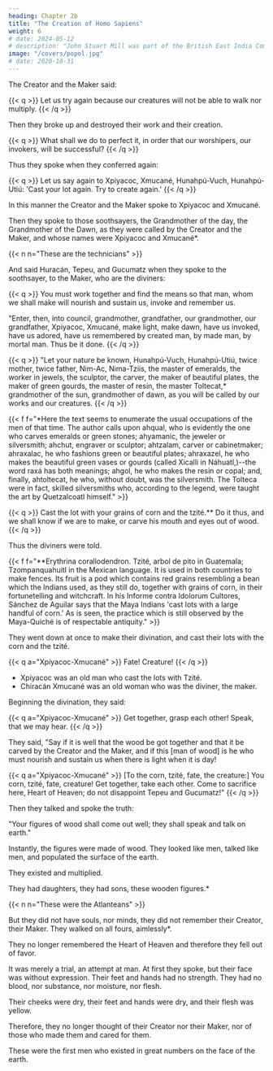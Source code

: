 ```yaml
---
heading: Chapter 2b
title: "The Creation of Homo Sapiens"
weight: 6
# date: 2024-05-12
# description: "John Stuart Mill was part of the British East India Company who advocated free trade"
image: "/covers/popol.jpg"
# date: 2020-10-31
---
```




The Creator and the Maker said: 

{{< q >}}
Let us try again because our creatures will not be able to walk nor multiply.
{{< /q >}}


Then they broke up and destroyed their work and their creation.

{{< q >}}
What shall we do to perfect it, in order that our worshipers, our invokers, will be successful?
{{< /q >}}

Thus they spoke when they conferred again: 

{{< q >}}
Let us say again to Xpiyacoc, Xmucané, Hunahpú-Vuch, Hunahpú-Utiú: 'Cast your lot again. Try to create again.'
{{< /q >}}



In this manner the Creator and the Maker spoke to Xpiyacoc and Xmucané.

Then they spoke to those soothsayers, the Grandmother of the day, the Grandmother of the Dawn, as they were called by the Creator and the Maker, and whose names were Xpiyacoc and Xmucané*.

{{< n n="These are the technicians" >}}


And said Huracán, Tepeu, and Gucumatz when they spoke to the soothsayer, to the Maker, who are the diviners: 


{{< q >}}
You must work together and find the means so that man, whom we shall make will nourish and sustain us, invoke and remember us.

"Enter, then, into council, grandmother, grandfather, our grandmother, our grandfather, Xpiyacoc, Xmucané, make light, make dawn, have us invoked, have us adored, have us remembered by created man, by made man, by mortal man. Thus be it done.
{{< /q >}}


{{< q >}}
"Let your nature be known, Hunahpú-Vuch, Hunahpú-Utiú, twice mother, twice father, Nim-Ac, Nima-Tziís, the master of emeralds, the worker in jewels, the sculptor, the carver, the maker of beautiful plates, the maker of green gourds, the master of resin, the master Toltecat,* grandmother of the sun, grandmother of dawn, as you will be called by our works and our creatures.
{{< /q >}}


{{< f f="*Here the text seems to enumerate the usual occupations of the men of that time. The author calls upon ahqual, who is evidently the one who carves emeralds or green stones; ahyamanic, the jeweler or silversmith; ahchut, engraver or sculptor; ahtzalam, carver or cabinetmaker; ahraxalac, he who fashions green or beautiful plates; ahraxazel, he who makes the beautiful green vases or gourds (called Xicalli in Náhuatl,)--the word raxá has both meanings; ahgol, he who makes the resin or copal; and, finally, ahtoltecat, he who, without doubt, was the silversmith. The Tolteca were in fact, skilled silversmiths who, according to the legend, were taught the art by Quetzalcoatl himself." >}}



{{< q >}}
Cast the lot with your grains of corn and the tzité.** Do it thus, and we shall know if we are to make, or carve his mouth and eyes out of wood.
{{< /q >}}

Thus the diviners were told.

{{< f f="**Erythrina corallodendron. Tzité, arbol de pito in Guatemala; Tzompanquahuitl in the Mexican language. It is used in both countries to make fences. Its fruit is a pod which contains red grains resembling a bean which the Indians used, as they still do, together with grains of corn, in their fortunetelling and witchcraft. In his Informe contra Idolorum Cultores, Sánchez de Aguilar says that the Maya Indians 'cast lots with a large handful of corn.' As is seen, the practice which is still observed by the Maya-Quiché is of respectable antiquity." >}}



They went down at once to make their divination, and cast their lots with the corn and the tzité. 

{{< q a="Xpiyacoc-Xmucané" >}}
Fate! Creature!
{{< /q >}}


- Xpiyacoc was an old man who cast the lots with Tzité. 
- Chiracán Xmucané was an old woman who was the diviner, the maker.

Beginning the divination, they said: 

{{< q a="Xpiyacoc-Xmucané" >}}
Get together, grasp each other! Speak, that we may hear.
{{< /q >}}


They said, "Say if it is well that the wood be got together and that it be carved by the Creator and the Maker, and if this [man of wood] is he who must nourish and sustain us when there is light when it is day!


{{< q a="Xpiyacoc-Xmucané" >}}
[To the corn, tzité, fate, the creature:] You corn, tzité, fate, creature! Get together, take each other. Come to sacrifice here, Heart of Heaven; do not disappoint Tepeu and Gucumatz!" 
{{< /q  >}}

<!-- punish -->

Then they talked and spoke the truth: 

"Your figures of wood shall come out well; they shall speak and talk on earth."

<!-- "So may it be," they answered when they spoke. -->

Instantly, the figures were made of wood. They looked like men, talked like men, and populated the surface of the earth.

They existed and multiplied.

They had daughters, they had sons, these wooden figures.*

{{< n n="These were the Atlanteans" >}}

But they did not have souls, nor minds, they did not remember their Creator, their Maker. They walked on all fours, aimlessly*.


They no longer remembered the Heart of Heaven and therefore they fell out of favor.


It was merely a trial, an attempt at man. At first they spoke, but their face was without expression. Their feet and hands had no strength. They had no blood, nor substance, nor moisture, nor flesh. 

Their cheeks were dry, their feet and hands were dry, and their flesh was yellow.

Therefore, they no longer thought of their Creator nor their Maker, nor of those who made them and cared for them.

These were the first men who existed in great numbers on the face of the earth.
